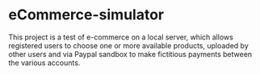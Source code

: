 # eCommerce-simulator
This project is a test of e-commerce on a local server, which allows registered users to choose one or more available products, uploaded by other users and via Paypal sandbox to make fictitious payments between the various accounts.
